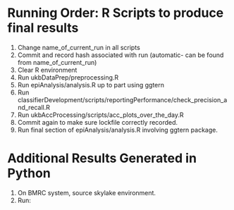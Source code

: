 # 

# Running Order: R Scripts to produce final results

1. Change name_of_current_run in all scripts 
2. Commit and record hash associated with run (automatic- can be found from name_of_current_run)
3. Clear R environment
4. Run ukbDataPrep/preprocessing.R
5. Run epiAnalysis/analysis.R up to part using ggtern
6. Run classifierDevelopment/scripts/reportingPerformance/check_precision_and_recall.R
7. Run ukbAccProcessing/scripts/acc_plots_over_the_day.R
8. Commit again to make sure lockfile correctly recorded.
9. Run final section of epiAnalysis/analysis.R involving ggtern package. 

# Additional Results Generated in Python 

1. On BMRC system, source skylake environment. 
2. Run: 